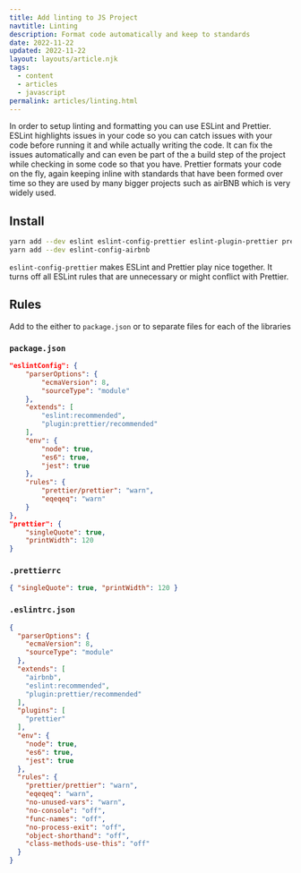 ```yaml
---
title: Add linting to JS Project
navtitle: Linting
description: Format code automatically and keep to standards
date: 2022-11-22
updated: 2022-11-22
layout: layouts/article.njk
tags:
  - content
  - articles
  - javascript
permalink: articles/linting.html
---
```

In order to setup linting and formatting you can use ESLint and Prettier. ESLint highlights issues in your code so you can catch issues with your code before running it and while actually writing the code. It can fix the issues automatically and can even be part of the a build step of the project while checking in some code so that you have. Prettier formats your code on the fly, again keeping inline with standards that have been formed over time so they are used by many bigger projects such as airBNB which is very widely used.

## Install

```bash
yarn add --dev eslint eslint-config-prettier eslint-plugin-prettier prettier
yarn add --dev eslint-config-airbnb
```

`eslint-config-prettier` makes ESLint and Prettier play nice together. It turns off all ESLint rules that are unnecessary or might conflict with Prettier. 

## Rules

Add to the either to `package.json` or to separate files for each of the libraries

### `package.json`

```json
"eslintConfig": {
	"parserOptions": {
		"ecmaVersion": 8,
		"sourceType": "module"
	},
	"extends": [
		"eslint:recommended",
		"plugin:prettier/recommended"
	],
	"env": {
		"node": true,
		"es6": true,
		"jest": true
	},
	"rules": {
		"prettier/prettier": "warn",
		"eqeqeq": "warn"
	}
},
"prettier": {
	"singleQuote": true,
	"printWidth": 120
}
```

### `.prettierrc`

```json
{ "singleQuote": true, "printWidth": 120 }
```

### `.eslintrc.json`

```json
{
  "parserOptions": {
    "ecmaVersion": 8,
    "sourceType": "module"
  },
  "extends": [
    "airbnb",
    "eslint:recommended",
    "plugin:prettier/recommended"
  ],
  "plugins": [
    "prettier"
  ],
  "env": {
    "node": true,
    "es6": true,
    "jest": true
  },
  "rules": {
    "prettier/prettier": "warn",
    "eqeqeq": "warn",
    "no-unused-vars": "warn",
    "no-console": "off",
    "func-names": "off",
    "no-process-exit": "off",
    "object-shorthand": "off",
    "class-methods-use-this": "off"
  }
}
```